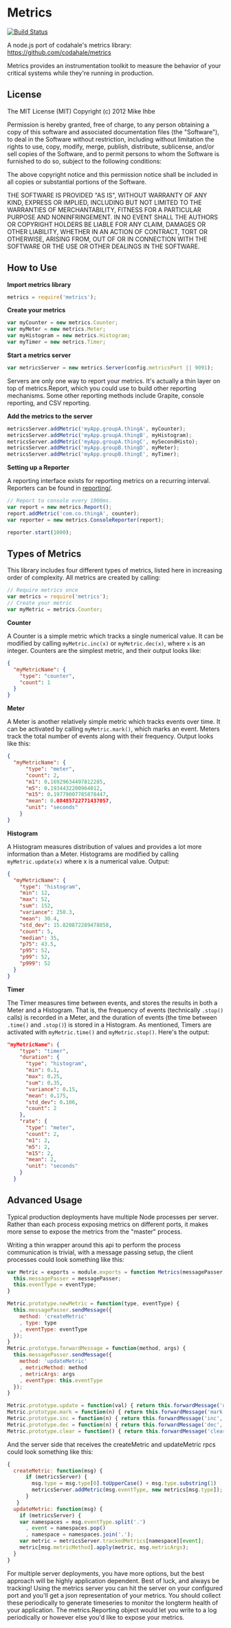 Metrics
=======

[![Build Status](https://travis-ci.org/mikejihbe/metrics.svg?branch=master)](https://travis-ci.org/mikejihbe/metrics)

A node.js port of codahale's metrics library: https://github.com/codahale/metrics

Metrics provides an instrumentation toolkit to measure the behavior of your critical systems while they're running in production.

License
---------
The MIT License (MIT)
Copyright (c) 2012 Mike Ihbe

Permission is hereby granted, free of charge, to any person obtaining a copy of this software and associated documentation files (the "Software"), to deal in the Software without restriction, including without limitation the rights to use, copy, modify, merge, publish, distribute, sublicense, and/or sell copies of the Software, and to permit persons to whom the Software is furnished to do so, subject to the following conditions:

The above copyright notice and this permission notice shall be included in all copies or substantial portions of the Software.

THE SOFTWARE IS PROVIDED "AS IS", WITHOUT WARRANTY OF ANY KIND, EXPRESS OR IMPLIED, INCLUDING BUT NOT LIMITED TO THE WARRANTIES OF MERCHANTABILITY, FITNESS FOR A PARTICULAR PURPOSE AND NONINFRINGEMENT. IN NO EVENT SHALL THE AUTHORS OR COPYRIGHT HOLDERS BE LIABLE FOR ANY CLAIM, DAMAGES OR OTHER LIABILITY, WHETHER IN AN ACTION OF CONTRACT, TORT OR OTHERWISE, ARISING FROM, OUT OF OR IN CONNECTION WITH THE SOFTWARE OR THE USE OR OTHER DEALINGS IN THE SOFTWARE.


How to Use
----------

**Import metrics library**

```javascript
metrics = require('metrics');
```

**Create your metrics**

```javascript
var myCounter = new metrics.Counter;
var myMeter = new metrics.Meter;
var myHistogram = new metrics.Histogram;
var myTimer = new metrics.Timer;
```

**Start a metrics server**

```javascript
var metricsServer = new metrics.Server(config.metricsPort || 9091);
```

Servers are only one way to report your metrics.  It's actually a thin layer on top of metrics.Report, which you could use to build other reporting mechanisms.  Some other reporting methods include Grapite, console reporting, and CSV reporting.

**Add the metrics to the server**

```javascript
metricsServer.addMetric('myApp.groupA.thingA', myCounter);
metricsServer.addMetric('myApp.groupA.thingB', myHistogram);
metricsServer.addMetric('myApp.groupA.thingC', mySecondHisto);
metricsServer.addMetric('myApp.groupB.thingD', myMeter);
metricsServer.addMetric('myApp.groupB.thingE', myTimer);
```

**Setting up a Reporter**

A reporting interface exists for reporting metrics on a recurring interval.  Reporters can be found in [reporting/](reporting).

```javascript
// Report to console every 1000ms.
var report = new metrics.Report();
report.addMetric('com.co.thingA', counter);
var reporter = new metrics.ConsoleReporter(report);

reporter.start(1000);
```

Types of Metrics
----------------
This library includes four different types of metrics, listed here in increasing order of complexity. All metrics are created by calling:

```javascript
// Require metrics once
var metrics = require('metrics');
// Create your metric
var myMetric = metrics.Counter;
```

**Counter**

A Counter is a simple metric which tracks a single numerical value. It can be modified by calling `myMetric.inc(x)` or `myMetric.dec(x)`, where `x` is an integer. Counters are the simplest metric, and their output looks like:

```json
{
  "myMetricName": {
    "type": "counter",
    "count": 1
  }
}
```

**Meter**

A Meter is another relatively simple metric which tracks events over time.  It can be activated by calling `myMetric.mark()`, which marks an event.  Meters track the total number of events along with their frequency.  Output looks like this:

```json
{
  "myMetricName": {
      "type": "meter",
      "count": 2,
      "m1": 0.16929634497812285,
      "m5": 0.1934432200964012,
      "m15": 0.19779007785878447,
      "mean": 0.08485722771437057,
      "unit": "seconds"
    }
}
```

**Histogram**

A Histogram measures distribution of values and provides a lot more information than a Meter.  Histograms are modified by calling `myMetric.update(x)` where x is a numerical value.  Output:

```json
{
  "myMetricName": {
    "type": "histogram",
    "min": 12,
    "max": 52,
    "sum": 152,
    "variance": 250.3,
    "mean": 30.4,
    "std_dev": 15.820872289478858,
    "count": 5,
    "median": 35,
    "p75": 43.5,
    "p95": 52,
    "p99": 52,
    "p999": 52
  }
}
```

**Timer**

The Timer measures time between events, and stores the results in both a Meter and a Histogram.  That is, the frequency of events (technically `.stop()` calls) is recorded in a Meter, and the duration of events (the time between `.time()` and `.stop()`) is stored in a Histogram.  As mentioned, Timers are activated with `myMetric.time()` and `myMetric.stop()`.  Here's the output:

```json
"myMetricName": {
    "type": "timer",
    "duration": {
      "type": "histogram",
      "min": 0.1,
      "max": 0.25,
      "sum": 0.35,
      "variance": 0.15,
      "mean": 0.175,
      "std_dev": 0.106,
      "count": 2
    },
    "rate": {
      "type": "meter",
      "count": 2,
      "m1": 2,
      "m5": 2,
      "m15": 2,
      "mean": 2,
      "unit": "seconds"
    }
  }
```

Advanced Usage
--------------
Typical production deployments have multiple Node processes per server.  Rather than each process exposing metrics on different ports, it makes more sense to expose the metrics from the "master" process.  

Writing a thin wrapper around this api to perform the process communication is trivial, with a message passing setup, the client processes could look something like this:

```javascript
var Metric = exports = module.exports = function Metrics(messagePasser, eventType) {
  this.messagePasser = messagePasser;
  this.eventType = eventType;
}

Metric.prototype.newMetric = function(type, eventType) {
  this.messagePasser.sendMessage({
    method: 'createMetric'
    , type: type
    , eventType: eventType
  });
}
Metric.prototype.forwardMessage = function(method, args) {
  this.messagePasser.sendMessage({
    method: 'updateMetric'
    , metricMethod: method
    , metricArgs: args
    , eventType: this.eventType
  }); 
}

Metric.prototype.update = function(val) { return this.forwardMessage('update', [val]); }
Metric.prototype.mark = function(n) { return this.forwardMessage('mark', [n]); }
Metric.prototype.inc = function(n) { return this.forwardMessage('inc', [n]); }
Metric.prototype.dec = function(n) { return this.forwardMessage('dec', [n]); }
Metric.prototype.clear = function() { return this.forwardMessage('clear'); }
```

And the server side that receives the createMetric and updateMetric rpcs could look something like this:

```javascript
{
  createMetric: function(msg) {
      if (metricsServer) {
        msg.type = msg.type[0].toUpperCase() + msg.type.substring(1)
        metricsServer.addMetric(msg.eventType, new metrics[msg.type]);
      }
   }
  updateMetric: function(msg) {
    if (metricsServer) {
    var namespaces = msg.eventType.split('.')
      , event = namespaces.pop()
      , namespace = namespaces.join('.');
    var metric = metricsServer.trackedMetrics[namespace][event];
    metric[msg.metricMethod].apply(metric, msg.metricArgs);
  }
}
```

For multiple server deployments, you have more options, but the best approach will be highly application dependent. Best of luck, and always be tracking!
Using the metrics server you can hit the server on your configured port and you'll get a json representation of your metrics.  You should collect these periodically to generate timeseries to monitor the longterm health of your application.  The metrics.Reporting object would let you write to a log periodically or however else you'd like to expose your metrics.
